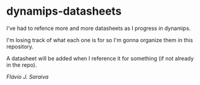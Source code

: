 # dynamips-datasheets

I've had to refence more and more datasheets as I progress in dynamips.

I'm losing track of what each one is for so I'm gonna organize them in this
repository.

A datasheet will be added when I reference it for something (if not already in
the repo).

_Flávio J. Saraiva_
